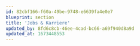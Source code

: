 ```yaml
---
id: 82cbf166-f60a-49be-9748-e6639fa4e0e7
blueprint: section
title: 'Jobs & Karriere'
updated_by: 8fd6c8cb-46ee-4cad-bc66-a69f940d8a9d
updated_at: 1673448553
---
```

